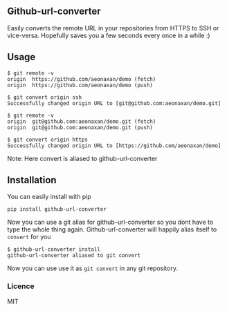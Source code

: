 ## Github-url-converter
Easily converts the remote URL in your repositories from HTTPS to SSH or vice-versa.
Hopefully saves you a few seconds every once in a while :)

## Usage
```
$ git remote -v
origin	https://github.com/aeonaxan/demo (fetch)
origin	https://github.com/aeonaxan/demo (push)

$ git convert origin ssh
Successfully changed origin URL to [git@github.com:aeonaxan/demo.git]

$ git remote -v
origin	git@github.com:aeonaxan/demo.git (fetch)
origin	git@github.com:aeonaxan/demo.git (push)

$ git convert origin https
Successfully changed origin URL to [https://github.com/aeonaxan/demo]
```

Note: Here convert is aliased to github-url-converter

## Installation
You can easily install with pip
```
pip install github-url-converter
````

Now you can use a git alias for github-url-converter so you dont have to type the whole thing again.
Github-url-converter will happily alias itself to `convert` for you

```
$ github-url-converter install
github-url-converter aliased to git convert
```

Now you can use use it as `git convert` in any git repository.

### Licence
MIT

